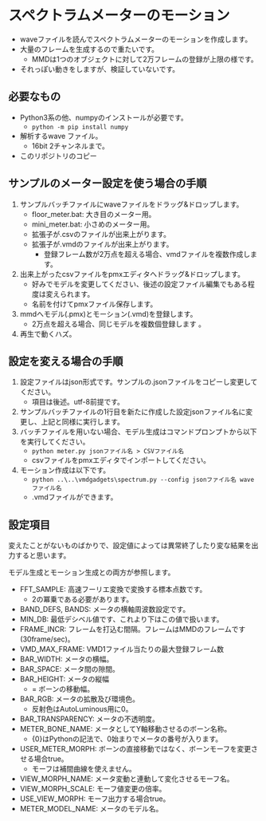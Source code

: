 # スペクトラムメーターのモーション
* waveファイルを読んでスペクトラムメーターのモーションを作成します。
* 大量のフレームを生成するので重たいです。
    * MMDは1つのオブジェクトに対して2万フレームの登録が上限の様です。
* それっぽい動きをしますが、検証していないです。

## 必要なもの
* Python3系の他、numpyのインストールが必要です。
    * `python -m pip install numpy`
* 解析するwave ファイル。
    * 16bit 2チャンネルまで。
* このリポジトリのコピー

## サンプルのメーター設定を使う場合の手順
1. サンプルバッチファイルにwaveファイルをドラッグ&ドロップします。
    * floor\_meter.bat: 大き目のメーター用。
    * mini\_meter.bat: 小さめのメーター用。
    * 拡張子が.csvのファイルが出来上がります。
    * 拡張子が.vmdのファイルが出来上がります。
        * 登録フレーム数が2万点を超える場合、vmdファイルを複数作成します。
2. 出来上がったcsvファイルをpmxエディタへドラッグ&ドロップします。
    * 好みでモデルを変更してください、後述の設定ファイル編集でもある程度は変えられます。
    * 名前を付けてpmxファイル保存します。
3. mmdへモデル(.pmx)とモーション(.vmd)を登録します。
    * 2万点を超える場合、同じモデルを複数個登録します 。
4. 再生で動くハズ。

## 設定を変える場合の手順
1. 設定ファイルはjson形式です。サンプルの.jsonファイルをコピーし変更してください。
    * 項目は後述。utf-8前提です。
2. サンプルバッチファイルの1行目を新たに作成した設定jsonファイル名に変更し、上記と同様に実行します。
3. バッチファイルを用いない場合、モデル生成はコマンドプロンプトから以下を実行してください。
    * `python meter.py jsonファイル名 > CSVファイル名`
    * csvファイルをpmxエディタでインポートしてください。
4. モーション作成は以下です。
    * `python ..\..\vmdgadgets\spectrum.py --config jsonファイル名 waveファイル名`
    * .vmdファイルができます。

## 設定項目
変えたことがないものばかりで、設定値によっては異常終了したり変な結果を出力すると思います。

モデル生成とモーション生成との両方が参照します。
* FFT\_SAMPLE: 高速フーリエ変換で変換する標本点数です。
    * 2の冪乗である必要があります。
* BAND\_DEFS, BANDS: メータの横軸周波数設定です。
* MIN\_DB: 最低デシベル値です、これより下はこの値で扱います。
* FRAME\_INCR: フレームを打込む間隔。フレームはMMDのフレームです(30frame/sec)。
* VMD\_MAX\_FRAME: VMD1ファイル当たりの最大登録フレーム数
* BAR\_WIDTH: メータの横幅。
* BAR\_SPACE: メータ間の隙間。
* BAR\_HEIGHT: メータの縦幅
    * = ボーンの移動幅。
* BAR\_RGB: メータの拡散及び環境色。
    * 反射色はAutoLuminous用に0。
* BAR\_TRANSPARENCY: メータの不透明度。
* METER\_BONE\_NAME: メータとしてY軸移動させるのボーン名称。
    * {0}はPythonの記法で、0始まりでメータの番号が入ります。
* USER\_METER\_MORPH: ボーンの直接移動ではなく、ボーンモーフを変更させる場合true。
    * モーフは補間曲線を使えません。
* VIEW\_MORPH\_NAME: メータ変動と連動して変化させるモーフ名。
* VIEW\_MORPH\_SCALE: モーフ値変更の倍率。
* USE\_VIEW\_MORPH: モーフ出力する場合true。
* METER\_MODEL\_NAME: メータのモデル名。
